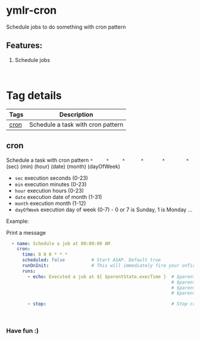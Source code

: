 # ymlr-cron
Schedule jobs to do something with cron pattern

## Features:
1. Schedule jobs
<br/>

# Tag details

| Tags | Description |
|---|---|
| [cron](#cron) | Schedule a task with cron pattern |



## <a id="cron"></a>cron  
  
Schedule a task with cron pattern
` *     *     *      *       *        * `
(sec) (min) (hour) (date) (month) (dayOfWeek)

- `sec`           execution seconds (0-23)
- `min`           execution minutes (0-23)
- `hour`          execution hours (0-23)
- `date`          execution date of month (1-31)
- `month`         execution month (1-12)
- `dayOfWeek`     execution day of week (0-7) - 0 or 7 is Sunday, 1 is Monday ...  

Example:  

Print a message
```yaml
  - name: Schedule a job at 00:00:00 AM
    cron:
      time: 0 0 0 * * *
      scheduled: false          # Start ASAP. Default true
      runOnInit:                # This will immediately fire your onTick function as soon as the requisite initialization has happened. This option is set to false by default for backwards compatibility.
      runs:
        - echo: Executed a job at ${ $parentState.execTime }  # $parentState.time: cron pattern (Date)
                                                              # $parentState.task: Task object
                                                              # $parentState.lastDate: Tells you the last execution date.
                                                              # $parentState.nextDate: Provides the next date that will trigger an onTick.

        - stop:                                               # Stop cron job, dont execute anymore
```  


<br/>

### Have fun :)